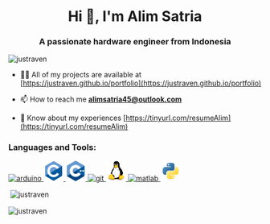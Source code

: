 <h1 align="center">Hi 👋, I'm Alim Satria</h1>
<h3 align="center">A passionate hardware engineer from Indonesia</h3>

<p align="left"> <img src="https://komarev.com/ghpvc/?username=justraven&label=Profile%20views&color=0e75b6&style=flat" alt="justraven" /> </p>

- 👨‍💻 All of my projects are available at [https://justraven.github.io/portfolio](https://justraven.github.io/portfolio)

- 📫 How to reach me **alimsatria45@outlook.com**

- 📄 Know about my experiences [https://tinyurl.com/resumeAlim](https://tinyurl.com/resumeAlim)

<h3 align="left">Languages and Tools:</h3>
<p align="left"> <a href="https://www.arduino.cc/" target="_blank" rel="noreferrer"> <img src="https://cdn.worldvectorlogo.com/logos/arduino-1.svg" alt="arduino" width="40" height="40"/> </a> <a href="https://www.cprogramming.com/" target="_blank" rel="noreferrer"> <img src="https://raw.githubusercontent.com/devicons/devicon/master/icons/c/c-original.svg" alt="c" width="40" height="40"/> </a> <a href="https://www.w3schools.com/cpp/" target="_blank" rel="noreferrer"> <img src="https://raw.githubusercontent.com/devicons/devicon/master/icons/cplusplus/cplusplus-original.svg" alt="cplusplus" width="40" height="40"/> </a> <a href="https://git-scm.com/" target="_blank" rel="noreferrer"> <img src="https://www.vectorlogo.zone/logos/git-scm/git-scm-icon.svg" alt="git" width="40" height="40"/> </a> <a href="https://www.linux.org/" target="_blank" rel="noreferrer"> <img src="https://raw.githubusercontent.com/devicons/devicon/master/icons/linux/linux-original.svg" alt="linux" width="40" height="40"/> </a> <a href="https://www.mathworks.com/" target="_blank" rel="noreferrer"> <img src="https://upload.wikimedia.org/wikipedia/commons/2/21/Matlab_Logo.png" alt="matlab" width="40" height="40"/> </a> <a href="https://www.python.org" target="_blank" rel="noreferrer"> <img src="https://raw.githubusercontent.com/devicons/devicon/master/icons/python/python-original.svg" alt="python" width="40" height="40"/> </a> </p>

<p>&nbsp;<img align="center" src="https://github-readme-stats.vercel.app/api?username=justraven&show_icons=true&locale=en" alt="justraven" /></p>

<p><img align="center" src="https://github-readme-streak-stats.herokuapp.com/?user=justraven&" alt="justraven" /></p>


